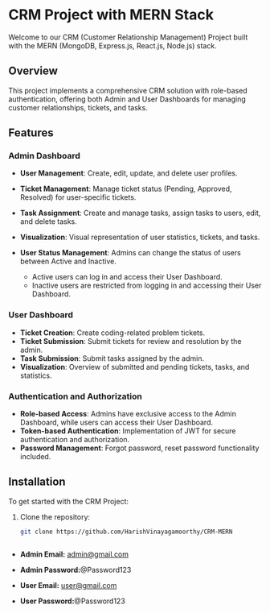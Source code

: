 # CRM Project with MERN Stack

Welcome to our CRM (Customer Relationship Management) Project built with the MERN (MongoDB, Express.js, React.js, Node.js) stack.

## Overview

This project implements a comprehensive CRM solution with role-based authentication, offering both Admin and User Dashboards for managing customer relationships, tickets, and tasks.

## Features

### Admin Dashboard

- **User Management**: Create, edit, update, and delete user profiles.
- **Ticket Management**: Manage ticket status (Pending, Approved, Resolved) for user-specific tickets.
- **Task Assignment**: Create and manage tasks, assign tasks to users, edit, and delete tasks.
- **Visualization**: Visual representation of user statistics, tickets, and tasks.

- **User Status Management**: Admins can change the status of users between Active and Inactive.
  - Active users can log in and access their User Dashboard.
  - Inactive users are restricted from logging in and accessing their User Dashboard.

### User Dashboard

- **Ticket Creation**: Create coding-related problem tickets.
- **Ticket Submission**: Submit tickets for review and resolution by the admin.
- **Task Submission**: Submit tasks assigned by the admin.
- **Visualization**: Overview of submitted and pending tickets, tasks, and statistics.

### Authentication and Authorization

- **Role-based Access**: Admins have exclusive access to the Admin Dashboard, while users can access their User Dashboard.
- **Token-based Authentication**: Implementation of JWT for secure authentication and authorization.
- **Password Management**: Forgot password, reset password functionality included.

## Installation

To get started with the CRM Project:

1. Clone the repository:

   ```bash
   git clone https://github.com/HarishVinayagamoorthy/CRM-MERN



- **Admin Email:** admin@gmail.com
- **Admin Password:**@Password123

- **User Email:** user@gmail.com
- **User Password:**@Password123
   
